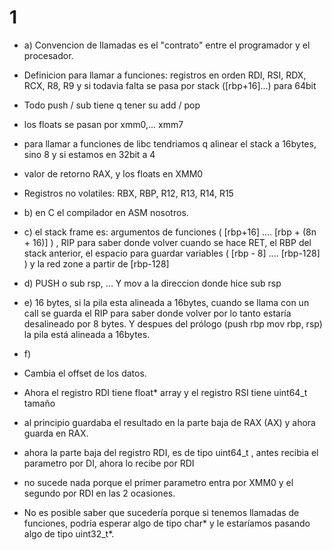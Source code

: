 # 1

- a) Convencion de llamadas es el "contrato" entre el programador y el procesador.

- Definicion para llamar a funciones: registros en orden RDI, RSI, RDX, RCX, R8, R9 y si todavia falta se pasa por stack ([rbp+16]...) para 64bit
- Todo push / sub tiene q tener su add / pop
- los floats se pasan por xmm0,... xmm7
- para llamar a funciones de libc tendriamos q alinear el stack a 16bytes, sino 8 y si estamos en 32bit a 4
- valor de retorno RAX, y los floats en XMM0
- Registros no volatiles: RBX, RBP, R12, R13, R14, R15

- b) en C el compilador en ASM nosotros.


- c) el stack frame es: argumentos de funciones ( [rbp+16] .... [rbp + (8n + 16)] ) ,  RIP para saber donde volver cuando se hace RET, el RBP del stack anterior, el espacio para guardar variables ( [rbp - 8] .... [rbp-128] ) y la red zone a partir de [rbp-128]


- d) PUSH o sub rsp, ... Y mov a la direccion donde hice sub rsp

- e) 16 bytes, 
	si la pila esta alineada a 16bytes, cuando se llama con un call se guarda el RIP para saber donde volver por lo tanto estaría desalineado por 8 bytes. Y despues del prólogo (push rbp   mov rbp, rsp) la pila está alineada a 16bytes.


- f) 
- Cambia el offset de los datos.
- Ahora el registro RDI tiene float* array y el registro RSI tiene uint64_t tamaño 
- al principio guardaba el resultado en la parte baja de RAX (AX) y ahora guarda en RAX.
- ahora la parte baja del registro RDI, es de tipo uint64_t , antes recibia el parametro por DI, ahora lo recibe por RDI
- no sucede nada porque el primer parametro entra por XMM0 y el segundo por RDI en las 2 ocasiones.

- No es posible saber que sucedería porque si tenemos llamadas de funciones, podría esperar algo de tipo char* y le estaríamos pasando algo de tipo uint32_t*.

